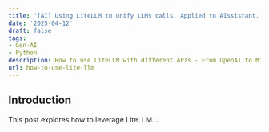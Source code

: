 ```yaml
---
title: '[AI] Using LiteLLM to unify LLMs calls. Applied to AIssistant.'
date: '2025-04-12'
draft: false
tags:
- Gen-AI
- Python
description: How to use LiteLLM with different APIs - From OpenAI to Mistral APIs
url: how-to-use-lite-llm
---
```


## Introduction

This post explores how to leverage LiteLLM...
